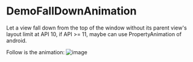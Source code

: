 DemoFallDownAnimation
=====================

Let a view fall down from the top of the window without its parent view's layout limit at API 10, if API >= 11, maybe can use PropertyAnimation of android.


Follow is the animation:
![image](https://raw.github.com/YoungLeeForeverBoy/DemoFallDownAnimation/master/fall%20down%20animation.gif)
